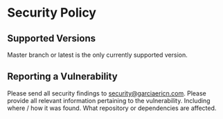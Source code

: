 # Security Policy

## Supported Versions

Master branch or latest is the only currently supported version.

## Reporting a Vulnerability

Please send all security findings to security@garciaericn.com. Please provide all relevant information pertaining to the vulnerability. Including where / how it was found. What repository or dependencies are affected.
